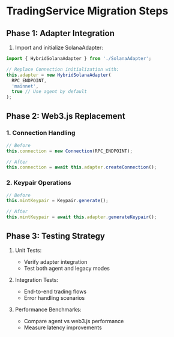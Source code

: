 # TradingService Migration Steps

## Phase 1: Adapter Integration
1. Import and initialize SolanaAdapter:
```typescript
import { HybridSolanaAdapter } from './SolanaAdapter';

// Replace Connection initialization with:
this.adapter = new HybridSolanaAdapter(
  RPC_ENDPOINT, 
  'mainnet',
  true // Use agent by default
);
```

## Phase 2: Web3.js Replacement
### 1. Connection Handling
```typescript
// Before
this.connection = new Connection(RPC_ENDPOINT);

// After
this.connection = await this.adapter.createConnection();
```

### 2. Keypair Operations
```typescript
// Before
this.mintKeypair = Keypair.generate();

// After
this.mintKeypair = await this.adapter.generateKeypair();
```

## Phase 3: Testing Strategy
1. Unit Tests:
   - Verify adapter integration
   - Test both agent and legacy modes

2. Integration Tests:
   - End-to-end trading flows
   - Error handling scenarios

3. Performance Benchmarks:
   - Compare agent vs web3.js performance
   - Measure latency improvements